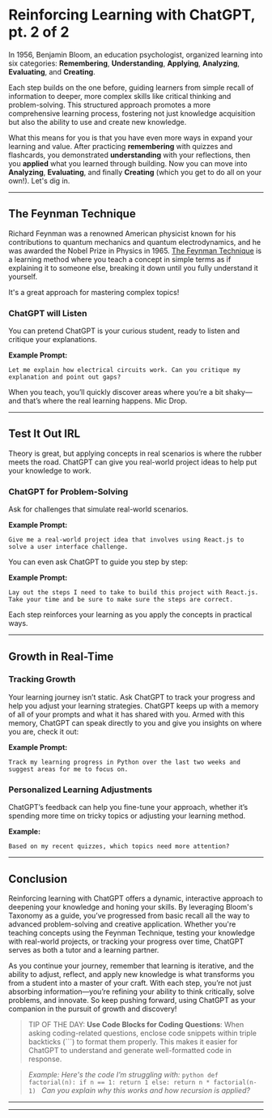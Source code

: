 # Reinforcing Learning with ChatGPT, pt. 2 of 2

In 1956, Benjamin Bloom, an education psychologist, organized learning into six categories: **Remembering**, **Understanding**, **Applying**, **Analyzing**, **Evaluating**, and **Creating**. 

Each step builds on the one before, guiding learners from simple recall of information to deeper, more complex skills like critical thinking and problem-solving. This structured approach promotes a more comprehensive learning process, fostering not just knowledge acquisition but also the ability to use and create new knowledge.

What this means for you is that you have even more ways in expand your learning and value. After practicing **remembering** with quizzes and flashcards, you demonstrated **understanding** with your reflections, then you **applied** what you learned through building. Now you can move into **Analyzing**, **Evaluating**, and finally **Creating** (which you get to do all on your own!). Let's dig in.

<hr>

## The Feynman Technique

Richard Feynman was a renowned American physicist known for his contributions to quantum mechanics and quantum electrodynamics, and he was awarded the Nobel Prize in Physics in 1965. [The Feynman Technique](https://fs.blog/feynman-technique/) is a learning method where you teach a concept in simple terms as if explaining it to someone else, breaking it down until you fully understand it yourself.

It's a great approach for mastering complex topics!

### ChatGPT will Listen

You can pretend ChatGPT is your curious student, ready to listen and critique your explanations.

**Example Prompt:**
     
    Let me explain how electrical circuits work. Can you critique my explanation and point out gaps?

When you teach, you’ll quickly discover areas where you’re a bit shaky—and that’s where the real learning happens. Mic Drop.

---

## Test It Out IRL

Theory is great, but applying concepts in real scenarios is where the rubber meets the road. ChatGPT can give you real-world project ideas to help put your knowledge to work.

### ChatGPT for Problem-Solving

Ask for challenges that simulate real-world scenarios.

**Example Prompt:**
 
    Give me a real-world project idea that involves using React.js to solve a user interface challenge.

You can even ask ChatGPT to guide you step by step:

**Example Prompt:**
 
    Lay out the steps I need to take to build this project with React.js. Take your time and be sure to make sure the steps are correct.

Each step reinforces your learning as you apply the concepts in practical ways.

---

## Growth in Real-Time

### Tracking Growth

Your learning journey isn’t static. Ask ChatGPT to track your progress and help you adjust your learning strategies. ChatGPT keeps up with a memory of all of your prompts and what it has shared with you. Armed with this memory, ChatGPT can speak directly to you and give you insights on where you are, check it out:

**Example Prompt:**
 
    Track my learning progress in Python over the last two weeks and suggest areas for me to focus on.

### Personalized Learning Adjustments

ChatGPT’s feedback can help you fine-tune your approach, whether it’s spending more time on tricky topics or adjusting your learning method.

**Example:**
     
    Based on my recent quizzes, which topics need more attention?

---

## Conclusion

Reinforcing learning with ChatGPT offers a dynamic, interactive approach to deepening your knowledge and honing your skills. By leveraging Bloom's Taxonomy as a guide, you’ve progressed from basic recall all the way to advanced problem-solving and creative application. Whether you're teaching concepts using the Feynman Technique, testing your knowledge with real-world projects, or tracking your progress over time, ChatGPT serves as both a tutor and a learning partner.

As you continue your journey, remember that learning is iterative, and the ability to adjust, reflect, and apply new knowledge is what transforms you from a student into a master of your craft. With each step, you’re not just absorbing information—you’re refining your ability to think critically, solve problems, and innovate. So keep pushing forward, using ChatGPT as your companion in the pursuit of growth and discovery!

> TIP OF THE DAY: **Use Code Blocks for Coding Questions**: When asking coding-related questions, enclose code snippets within triple backticks (```) to format them properly. This makes it easier for ChatGPT to understand and generate well-formatted code in response. 

>*Example: Here's the code I’m struggling with:*
    ```python
    def factorial(n):
        if n == 1:
            return 1
        else:
            return n * factorial(n-1)
    ```
> *Can you explain why this works and how recursion is applied?*
<hr>
<hr>

